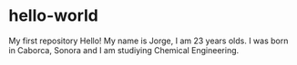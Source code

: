 # hello-world
My first repository
Hello! My name is Jorge, I am 23 years olds. I was born in Caborca, Sonora and I am studiying Chemical Engineering.
